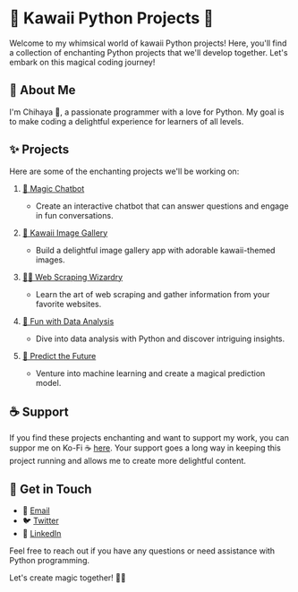 # 💖 Kawaii Python Projects 💖

Welcome to my whimsical world of kawaii Python projects! Here, you'll find a collection of enchanting Python projects that we'll develop together. Let's embark on this magical coding journey!

## 🌈 About Me

I'm Chihaya 🌸, a passionate programmer with a love for Python. My goal is to make coding a delightful experience for learners of all levels.

## ✨ Projects

Here are some of the enchanting projects we'll be working on:

1. [🚀 Magic Chatbot](./projects/magic-chatbot/README.md)
   - Create an interactive chatbot that can answer questions and engage in fun conversations.

2. [🌟 Kawaii Image Gallery](./projects/kawaii-image-gallery/README.md)
   - Build a delightful image gallery app with adorable kawaii-themed images.

3. [🧚‍♀️ Web Scraping Wizardry](./projects/web-scraping-wizardry/README.md)
   - Learn the art of web scraping and gather information from your favorite websites.

4. [🎉 Fun with Data Analysis](./projects/fun-data-analysis/README.md)
   - Dive into data analysis with Python and discover intriguing insights.

5. [🔮 Predict the Future](./projects/predict-the-future/README.md)
   - Venture into machine learning and create a magical prediction model.

## ☕ Support

If you find these projects enchanting and want to support my work, you can suppor me on Ko-Fi ☕ [here](https://ko-fi.com/chihayanya). Your support goes a long way in keeping this project running and allows me to create more delightful content.

## 💌 Get in Touch

- 📧 [Email](mailto:kuroyume-chan@outlook.com)
- 🐦 [Twitter](https://twitter.com/KuroD)
- 💼 [LinkedIn](https://www.linkedin.com/in/paulina-araya/)

Feel free to reach out if you have any questions or need assistance with Python programming.
 

Let's create magic together! 🚀🐍
